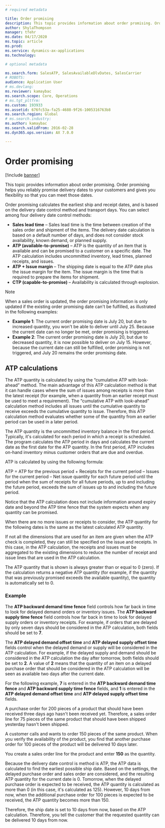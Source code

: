 ```yaml
---
# required metadata

title: Order promising
description: This topic provides information about order promising. Order promising helps you reliably promise delivery dates to your customers and gives you flexibility so that you can meet those dates.
author: ShylaThompson
manager: tfehr
ms.date: 04/17/2020
ms.topic: article
ms.prod: 
ms.service: dynamics-ax-applications
ms.technology: 

# optional metadata

ms.search.form: SalesATP, SalesAvailableDlvDates, SalesCarrier
# ROBOTS: 
audience: Application User
# ms.devlang: 
ms.reviewer: kamaybac
ms.search.scope: Core, Operations
# ms.tgt_pltfrm: 
ms.custom: 193933
ms.assetid: 676fc53a-fa25-4688-9f26-1005316763b8
ms.search.region: Global
# ms.search.industry: 
ms.author: kamaybac
ms.search.validFrom: 2016-02-28
ms.dyn365.ops.version: AX 7.0.0

---
```


# Order promising

[!include [banner](../includes/banner.md)]

This topic provides information about order promising. Order promising helps you reliably promise delivery dates to your customers and gives you flexibility so that you can meet those dates.

Order promising calculates the earliest ship and receipt dates, and is based on the delivery date control method and transport days. You can select among four delivery date control methods:

-   **Sales lead time** – Sales lead time is the time between creation of the sales order and shipment of the items. The delivery date calculation is based on a default number of days, and does not consider stock availability, known demand, or planned supply.
-   **ATP (available-to-promise)** – ATP is the quantity of an item that is available and can be promised to a customer on a specific date. The ATP calculation includes uncommitted inventory, lead times, planned receipts, and issues.
-   **ATP + Issue margin** – The shipping date is equal to the ATP date plus the issue margin for the item. The issue margin is the time that is required to prepare the items for shipment.
-   **CTP (capable-to-promise)** – Availability is calculated through explosion.

> [!NOTE]
> When a sales order is updated, the order promising information is only updated if the existing order promising date can't be fulfilled, as illustrated in the following examples:
> 
> - **Example 1**: The current order promising date is July 20, but due to increased quantity, you won't be able to deliver until July 25. Because the current date can no longer be met, order promising is triggered.
> -  **Example 2**: The current order promising date is July 20, but due to decreased quantity, it is now possible to deliver on July 15. However, because the current date can still be fulfilled, order promising is not triggered, and July 20 remains the order promising date.

## ATP calculations
The ATP quantity is calculated by using the “cumulative ATP with look-ahead” method. The main advantage of this ATP calculation method is that it can handle cases where the sum of issues among receipts is more than the latest receipt (for example, when a quantity from an earlier receipt must be used to meet a requirement). The “cumulative ATP with look-ahead” calculation method includes all issues until the cumulative quantity to receive exceeds the cumulative quantity to issue. Therefore, this ATP calculation method evaluates whether some of the quantity from an earlier period can be used in a later period.  

The ATP quantity is the uncommitted inventory balance in the first period. Typically, it's calculated for each period in which a receipt is scheduled. The program calculates the ATP period in days and calculates the current date as the first date for the ATP quantity. In the first period, ATP includes on-hand inventory minus customer orders that are due and overdue.  

ATP is calculated by using the following formula:  

ATP = ATP for the previous period + Receipts for the current period – Issues for the current period – Net issue quantity for each future period until the period when the sum of receipts for all future periods, up to and including the future period, exceeds the sum of issues up to and including the future period.  

Notice that the ATP calculation does not include information around expiry date and beyond the ATP time fence that the system expects when any quantity can be promised.

When there are no more issues or receipts to consider, the ATP quantity for the following dates is the same as the latest calculated ATP quantity.  

If not all the dimensions that are used for an item are given when the ATP check is completed, they can still be specified on the issue and receipts. In this case, in the ATP calculation, the receipts and issues must be aggregated to the existing dimensions to reduce the number of receipt and issue lines that are used in the ATP calculation.  

The ATP quantity that is shown is always greater than or equal to 0 (zero). If the calculation returns a negative ATP quantity (for example, if the quantity that was previously promised exceeds the available quantity), the quantity is automatically set to 0.

### Example

The **ATP backward demand time fence** field controls how far back in time to look for delayed demand orders or inventory issues. The **ATP backward supply time fence** field controls how far back in time to look for delayed supply orders or inventory receipts. For example, if orders that are delayed by only seven days should be considered in the ATP calculation, both fields should be set to **7**.  

The **ATP delayed demand offset time** and **ATP delayed supply offset time** fields control when the delayed demand or supply will be considered in the ATP calculation. For example, if the delayed supply and demand should be considered in the ATP calculation the day after tomorrow, both fields should be set to **2**. A value of **2** means that the quantity of an item on a delayed purchase order that should be considered in the ATP calculation will be seen as available two days after the current date.  

For the following example, **7** is entered in the **ATP backward demand time fence** and **ATP backward supply time fence** fields, and **1** is entered in the **ATP delayed demand offset time** and **ATP delayed supply offset time** fields.  

A purchase order for 200 pieces of a product that should have been received three days ago hasn't been received yet. Therefore, a sales order line for 75 pieces of the same product that should have been shipped yesterday hasn't been shipped.  

A customer calls and wants to order 150 pieces of the same product. When you verify the availability of the product, you find that another purchase order for 100 pieces of the product will be delivered 10 days later.  

You create a sales order line for the product and enter **150** as the quantity.  

Because the delivery date control is method is ATP, the ATP data is calculated to find the earliest possible ship date. Based on the settings, the delayed purchase order and sales order are considered, and the resulting ATP quantity for the current date is 0. Tomorrow, when the delayed purchase order is expected to be received, the ATP quantity is calculated as more than 0 (in this case, it's calculated as 125). However, 10 days from now, when the additional purchase order for 100 pieces is expected to be received, the ATP quantity becomes more than 150.  

Therefore, the ship date is set to 10 days from now, based on the ATP calculation. Therefore, you tell the customer that the requested quantity can be delivered 10 days from now.



